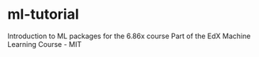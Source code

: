 # ml-tutorial
Introduction to ML packages for the 6.86x course
Part of the EdX Machine Learning Course - MIT
